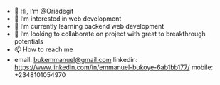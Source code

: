 - 👋 Hi, I’m @Oriadegit
- 👀 I’m interested in web development
- 🌱 I’m currently learning backend web development
- 💞️ I’m looking to collaborate on project with great to breakthrough potentials 
- 📫 How to reach me 
-    email: bukemmanuel@gmail.com
     linkedin: https://www.linkedin.com/in/emmanuel-bukoye-6ab1bb177/
     mobile: +2348101054970
<!---
Oriadegit/Oriadegit is a ✨ special ✨ repository because its `README.md` (this file) appears on your GitHub profile.
You can click the Preview link to take a look at your changes.
--->
